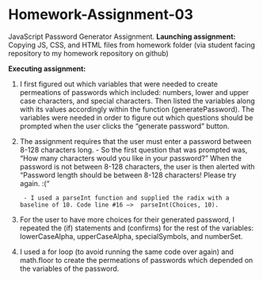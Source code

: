 # Homework-Assignment-03
JavaScript Password Generator Assignment.
**Launching assignment:**
 Copying JS, CSS, and HTML files from homework folder (via student facing repository to my homework repository on github)

**Executing assignment:**
1. I first figured out which variables that were needed to create permeations of passwords which included: numbers, lower and upper case characters, and special characters. Then listed the variables along with its values accordingly within the function (generatePassword). The variables were needed in order to figure out which questions should be prompted when the user clicks the “generate password” button.

2. The assignment requires that the user must enter a password between 8-128 characters long. 
		- So the first question that was prompted was, “How many characters would you like in your password?” When the password is not between 8-128 characters, the user is then alerted with “Password length should be between 8-128 characters! Please try again. :(“  

        - I used a parseInt function and supplied the radix with a baseline of 10. Code line #16 —>  parseInt(Choices, 10).
 
3. For the user to have more choices for their generated password, I repeated the (if) statements and (confirms) for the rest of the variables: lowerCaseAlpha, upperCaseAlpha, specialSymbols, and numberSet.

4. I used a for loop (to avoid running the same code over again) and math.floor to create the permeations of passwords which depended on the variables of the password.